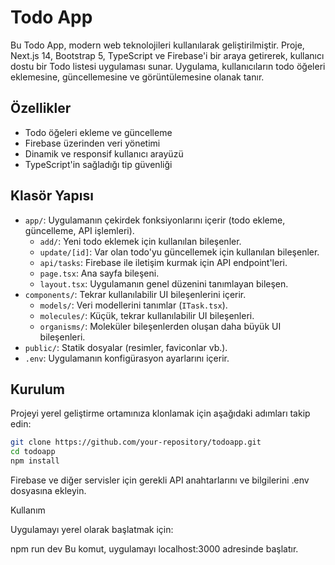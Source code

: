 # Todo App

Bu Todo App, modern web teknolojileri kullanılarak geliştirilmiştir. Proje, Next.js 14, Bootstrap 5, TypeScript ve Firebase'i bir araya getirerek, kullanıcı dostu bir Todo listesi uygulaması sunar. Uygulama, kullanıcıların todo öğeleri eklemesine, güncellemesine ve görüntülemesine olanak tanır.

## Özellikler

- Todo öğeleri ekleme ve güncelleme
- Firebase üzerinden veri yönetimi
- Dinamik ve responsif kullanıcı arayüzü
- TypeScript'in sağladığı tip güvenliği

## Klasör Yapısı

- `app/`: Uygulamanın çekirdek fonksiyonlarını içerir (todo ekleme, güncelleme, API işlemleri).
  - `add/`: Yeni todo eklemek için kullanılan bileşenler.
  - `update/[id]`: Var olan todo'yu güncellemek için kullanılan bileşenler.
  - `api/tasks`: Firebase ile iletişim kurmak için API endpoint'leri.
  - `page.tsx`: Ana sayfa bileşeni.
  - `layout.tsx`: Uygulamanın genel düzenini tanımlayan bileşen.
- `components/`: Tekrar kullanılabilir UI bileşenlerini içerir.
  - `models/`: Veri modellerini tanımlar (`ITask.tsx`).
  - `molecules/`: Küçük, tekrar kullanılabilir UI bileşenleri.
  - `organisms/`: Moleküler bileşenlerden oluşan daha büyük UI bileşenleri.
- `public/`: Statik dosyalar (resimler, faviconlar vb.).
- `.env`: Uygulamanın konfigürasyon ayarlarını içerir.

## Kurulum

Projeyi yerel geliştirme ortamınıza klonlamak için aşağıdaki adımları takip edin:

```bash
git clone https://github.com/your-repository/todoapp.git
cd todoapp
npm install
```

Firebase ve diğer servisler için gerekli API anahtarlarını ve bilgilerini .env dosyasına ekleyin.

Kullanım

Uygulamayı yerel olarak başlatmak için:

npm run dev
Bu komut, uygulamayı localhost:3000 adresinde başlatır.
